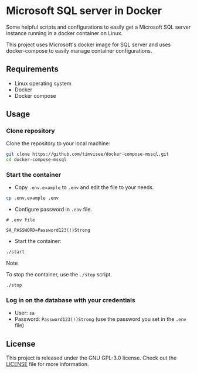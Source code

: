 # Microsoft SQL server in Docker
Some helpful scripts and configurations to easily get a Microsoft SQL server
instance running in a docker container on Linux.

This project uses Microsoft's docker image for SQL server and uses
docker-compose to easily manage container configurations.

## Requirements
* Linux operating system
* Docker
* Docker compose

## Usage

### Clone repository

Clone the repository to your local machine:

```bash
git clone https://github.com/timvisee/docker-compose-mssql.git
cd docker-compose-mssql
```

### Start the container
* Copy `.env.example` to `.env` and edit the file to your needs.

```bash
cp .env.example .env
```

* Configure password in `.env` file.

```dotenv
# .env file

SA_PASSWORD=Password123(!)Strong
```

* Start the container:

```bash
./start
```

> [!NOTE]
> To stop the container, use the `./stop` script.
> ```bash
> ./stop
> ```

### Log in on the database with your credentials
* User: `sa`
* Password: `Password123(!)Strong` (use the password you set in the `.env` file)

## License
This project is released under the GNU GPL-3.0 license. Check out the [LICENSE](LICENSE) file for more information.
